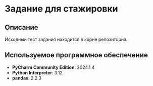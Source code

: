 <!DOCTYPE html>
<html lang="ru">
<head>
    <meta charset="UTF-8">
    <meta name="viewport" content="width=device-width, initial-scale=1.0"
   
</head>
<body>

<h1>Задание для стажировки</h1>

<h2>Описание</h2>
<p>
    Исходный тест задания находится в корне репозитория.
</p>

<h2>Используемое программное обеспечение</h2>
<ul>
    <li><strong>PyCharm Community Edition</strong>: 2024.1.4</li>
    <li><strong>Python Interpreter</strong>: 3.12</li>
    <li><strong>pandas</strong>: 2.2.3</li>
</ul>




</body>
</html>
